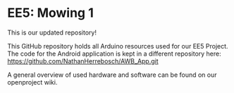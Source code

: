 # EE5: Mowing 1
This is our updated repository!

This GitHub repository holds all Arduino resources used for our EE5 Project.
The code for the Android application is kept in a different repository here:
https://github.com/NathanHerrebosch/AWB_App.git

A general overview of used hardware and software can be found on our openproject wiki.
